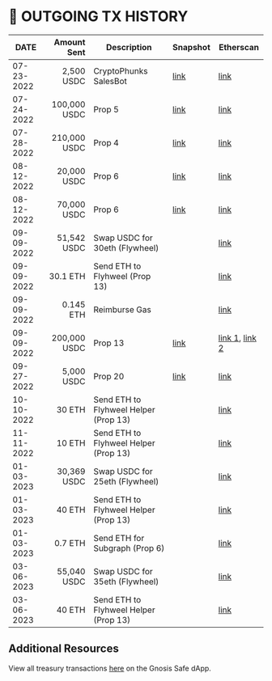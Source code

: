 # 💸 OUTGOING TX HISTORY

| DATE       |  Amount Sent | Description                           | Snapshot                                                                                                                    | Etherscan                                                                                                                                                                                                  |
| ---------- | -----------: | ------------------------------------- | --------------------------------------------------------------------------------------------------------------------------- | ---------------------------------------------------------------------------------------------------------------------------------------------------------------------------------------------------------- |
| 07-23-2022 |   2,500 USDC | CryptoPhunks SalesBot                 | [link](https://snapshot.org/#/choppervault.eth/proposal/0xf0f52d964d9e08be7367f0dd068d74bb0b7cd7549751c4908c94c53c6f7c78b1) | [link](https://etherscan.io/tx/0x554574b41f80ee6a5a35fd311c2c93785bc54eaa78ff0719bcf9c8e06a56fc9e)                                                                                                         |
| 07-24-2022 | 100,000 USDC | Prop 5                                | [link](https://snapshot.org/#/choppervault.eth/proposal/0x3051464a343dca2ea791fcbcbb4053fbe0ce59e74ebdb0be499bd3fd0a07e680) | [link](https://etherscan.io/tx/0x8edb97dbcc7e978a76935ba4bac425a8c014948baab3ea76a70e3a0f3c2dde71)                                                                                                         |
| 07-28-2022 | 210,000 USDC | Prop 4                                | [link](https://snapshot.org/#/choppervault.eth/proposal/0x3f58fe4b57fe01a6283448f765747f5ab9dde3017af658abe7301806f95db9d6) | [link](https://etherscan.io/tx/0xa3f0f97c5d5c7f31942bc92137c79f2c61f57dba7a4f74f779a5972879255614)                                                                                                         |
| 08-12-2022 |  20,000 USDC | Prop 6                                | [link](https://snapshot.org/#/choppervault.eth/proposal/0xe285dffcb2734deac18a3682288ce157a4c67899102123eb312c1def1759a9db) | [link](https://etherscan.io/tx/0x440af4138dd04a9c5378cf82c2a446e32575f586e0fc2a5bc268b52381e53bff)                                                                                                         |
| 08-12-2022 |  70,000 USDC | Prop 6                                | [link](https://snapshot.org/#/choppervault.eth/proposal/0xe285dffcb2734deac18a3682288ce157a4c67899102123eb312c1def1759a9db) | [link](https://etherscan.io/tx/0x3d08916e0bd4174e0e70a828a650f0fdd26b63b8048513a3f0d1f974af7e1548)                                                                                                         |
| 09-09-2022 |  51,542 USDC | Swap USDC for 30eth (Flywheel)        |                                                                                                                             | [link](https://etherscan.io/tx/0x7f260477d3cf89162c7f25cc3ded5aec0d1db54062b759ae012eda3ee57c9333)                                                                                                         |
| 09-09-2022 |     30.1 ETH | Send ETH to Flyhweel (Prop 13)        |                                                                                                                             | [link](https://etherscan.io/tx/0x2eace95c42581a154af5fbabc0ab57d899d6e9984295b5c9189e5fd5cb023fc8)                                                                                                         |
| 09-09-2022 |    0.145 ETH | Reimburse Gas                         |                                                                                                                             | [link](https://etherscan.io/tx/0xeff6110eeefecf677393ed3bbdfca2951e64d0452a69e34042f853bda0969ab1)                                                                                                         |
| 09-09-2022 | 200,000 USDC | Prop 13                               | [link](https://snapshot.org/#/choppervault.eth/proposal/0x3cb1be6a74d81f00f46e59495b09bf2d8a4ed678c143b6ca1be8b0f67cd939b3) | [link 1](https://etherscan.io/tx/0x16b3f5a91534f896470daa94e0fe8b61cfe7f97226cd29314dec9056354ca624), [link 2](https://etherscan.io/tx/0xa891338d19dd84db19ff23fd2b03d52a2a3afb21e80853271b2645f8e546ede3) |
| 09-27-2022 |   5,000 USDC | Prop 20                               | [link](https://snapshot.org/#/choppervault.eth/proposal/0x2a22e33a87a3756d59aeae61440fc9ee9868483b75bac2bceb91d3676ee967ab) | [link](https://etherscan.io/tx/0x958da18304e873c0ca0d0ec28548d2277970c3d97bca3ba15b72c8f0528ca0f7)                                                                                                         |
| 10-10-2022 |       30 ETH | Send ETH to Flyhweel Helper (Prop 13) |                                                                                                                             | [link](https://etherscan.io/tx/0x437902794749e45608d300801c1848d1181bce014d0db1f99f6c23e7c7ae50e6)                                                                                                         |
| 11-11-2022 |       10 ETH | Send ETH to Flyhweel Helper (Prop 13) |                                                                                                                             | [link](https://etherscan.io/tx/0x986d334e228eb8742efe40d352028a47ebb9f2768a7f788396dc3e0fec529b01)                                                                                                         |
| 01-03-2023 |  30,369 USDC | Swap USDC for 25eth (Flywheel)        |                                                                                                                             | [link](https://etherscan.io/tx/0x5a8adae643875f4193570335162cbad763c7d0f0d32d187ae59ee7690c7714fc)                                                                                                         |
| 01-03-2023 |       40 ETH | Send ETH to Flyhweel Helper (Prop 13) |                                                                                                                             | [link](https://etherscan.io/tx/0x758f4df01d9d48e41c736aa66db024546ef4abed00d661c890276b829aa0e02b)                                                                                                         |
| 01-03-2023 |      0.7 ETH | Send ETH for Subgraph (Prop 6)        |                                                                                                                             | [link](https://etherscan.io/tx/0x758f4df01d9d48e41c736aa66db024546ef4abed00d661c890276b829aa0e02b)                                                                                                         |
| 03-06-2023 |  55,040 USDC | Swap USDC for 35eth (Flywheel)        |                                                                                                                             | [link](https://etherscan.io/tx/0x2af898e0881e233c5991b2496916a7b3763a9d5f9eb22aac584b8862b6cae52e)                                                                                                         |
| 03-06-2023 |       40 ETH | Send ETH to Flyhweel Helper (Prop 13) |                                                                                                                             | [link](https://etherscan.io/tx/0xc1e7eee3e4205f76c963b9995cc56c3d5dc434d549f953017cdd1915769f98d0)                                                                                                         |

## Additional Resources

View all treasury transactions [here](https://app.safe.global/transactions/history?safe=eth:0x61f874551c69f0E40c9f55219107B408C989aDEc) on the Gnosis Safe dApp.
